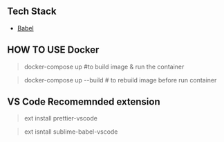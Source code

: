 
## Tech Stack
- [Babel](https://babeljs.io/docs/plugins/preset-latest/)


## HOW TO USE Docker
> docker-compose up  #to build image & run the container

> docker-compose up --build  # to rebuild image before run container


## VS Code Recomemnded extension
> ext install prettier-vscode

> ext isntall sublime-babel-vscode